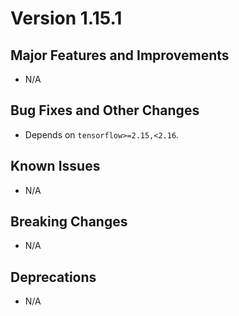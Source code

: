 # Version 1.15.1

## Major Features and Improvements

*   N/A

## Bug Fixes and Other Changes

*   Depends on `tensorflow>=2.15,<2.16`.

## Known Issues

*   N/A

## Breaking Changes

*   N/A

## Deprecations

*   N/A

